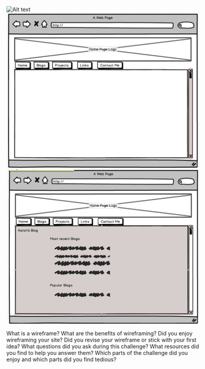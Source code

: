![Alt text](/week-2/imgs/site-maps.png)
![Alt text](/week-2/imgs/wireframe-index.png)
![Alt text](/week-2/imgs/wireframe-blog-index.png)

What is a wireframe?
What are the benefits of wireframing?
Did you enjoy wireframing your site?
Did you revise your wireframe or stick with your first idea?
What questions did you ask during this challenge? What resources did you find to help you answer them?
Which parts of the challenge did you enjoy and which parts did you find tedious?